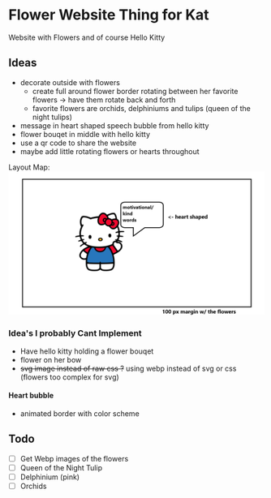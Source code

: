 # Flower Website Thing for Kat

Website with Flowers and of course Hello Kitty

## Ideas

- decorate outside with flowers
  - create full around flower border rotating between her favorite flowers -> have them rotate back and forth
  - favorite flowers are orchids, delphiniums and tulips (queen of the night tulips)
- message in heart shaped speech bubble from hello kitty
- flower bouqet in middle with hello kitty
- use a qr code to share the website
- maybe add little rotating flowers or hearts throughout

Layout Map: 
![layout](https://github.com/peppapig450/website-3/blob/main/plan-website.png?raw=true)

### Idea's I probably Cant Implement

- Have hello kitty holding a flower bouqet
- flower on her bow
- ~~svg image instead of raw css ?~~ using webp instead of svg or css (flowers too complex for svg)

#### Heart bubble

- animated border with color scheme

## Todo
- [ ]  Get Webp images of the flowers
  - [ ]  Queen of the Night Tulip
  - [ ]  Delphinium (pink)
  - [ ]  Orchids